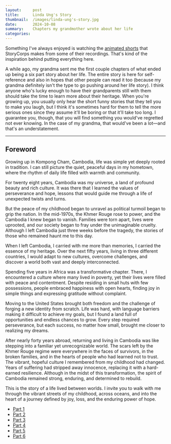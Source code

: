 ```yaml
---
layout:     post
title:      Linda Ung's Story
thumbnail:  /images/linda-ung's-story.jpg
date:       2024-10-08
summary:    Chapters my grandmother wrote about her life
categories:
---
```

Something I've always enjoyed is watching the <a href="https://storycorps.org/animation/danny-and-annie/" target="_blank">animated shorts</a> that StoryCorps makes from some of their recordings. That's kind of the inspiration behind putting everything here. 

A while ago, my grandma sent me the first couple chapters of what ended up being a six part story about her life. The entire story is here for self-reference and also in hopes that other people can read it too (because my grandma definitely isn't the type to go pushing around her life story). I think anyone who's lucky enough to have their grandparents still with them should take the time to learn more about their heritage. When you're growing up, you usually only hear the short funny stories that they tell you to make you laugh, but I think it's sometimes hard for them to tell the more serious ones since they assume it'll be boring or that it'll take too long. I guarantee you, though, that you will find something you would've regretted not ever knowing. In the case of my grandma, that would've been a lot—and that's an understatement.

---

## Foreword

<!-- Put flags here to click on -->

Growing up in Kompong Cham, Cambodia, life was simple yet deeply rooted in tradition. I can still picture the quiet, peaceful days in my hometown, where the rhythm of daily life filled with warmth and community.

For twenty eight years, Cambodia was my universe, a land of profound beauty and rich culture. It was there that I learned the values of perseverance and hope, lessons that would guide me through a life of unexpected twists and turns.

But the peace of my childhood began to unravel as political turmoil began to grip the nation. In the mid-1970s, the Khmer Rouge rose to power, and the Cambodia I knew began to vanish. Families were torn apart, lives were uprooted, and our society began to fray under the unimaginable cruelty. Although I left Cambodia just three weeks before the tragedy, the stories of those who remained haunt me to this day.

When I left Cambodia, I carried with me more than memories, I carried the essence of my heritage. Over the next fifty years, living in three different countries, I would adapt to new cultures, overcome challenges, and discover a world both vast and deeply interconnected.

Spending five years in Africa was a transformative chapter. There, I encountered a culture where many lived in poverty, yet their lives were filled with peace and contentment. Despite residing in small huts with few possessions, people embraced happiness with open hearts, finding joy in simple things and expressing gratitude without complaint.

Moving to the United States brought both freedom and the challenge of forging a new identity from scratch. Life was hard, with language barriers making it difficult to achieve my goals, but I found a land full of opportunities and endless chances to grow. Every step required perseverance, but each success, no matter how small, brought me closer to realizing my dreams.

After nearly forty years abroad, returning and living in Cambodia was like stepping into a familiar yet unrecognizable world. The scars left by the Khmer Rouge regime were everywhere in the faces of survivors, in the broken families, and in the hearts of people who had learned not to trust. The vibrant, hopeful culture I remembered from my childhood had changed. Years of suffering had stripped away innocence, replacing it with a hard-earned resilience. Although in the midst of this transformation, the spirit of Cambodia remained strong, enduring, and determined to rebuild.

This is the story of a life lived between worlds. I invite you to walk with me through the vibrant streets of my childhood, across oceans, and into the heart of a journey defined by joy, loss, and the enduring power of hope.

- [Part 1](/2024/10/08/chapter-1)
- [Part 2](/2024/10/08/chapter-2)
- [Part 3](/2024/10/08/chapter-3)
- [Part 4](/2024/10/08/chapter-4)
- [Part 5](/2024/10/08/chapter-5)
- [Part 6](/2024/10/08/chapter-6)